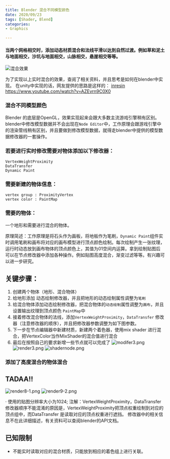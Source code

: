 ```yaml
---
title: Blender 混合不同模型颜色
date: 2020/09/23 
tags: [Shader, Blend]
categories: 
- Graphics

---
```


#### 当两个网格相交时，添加动态材质混合和法线平滑以达到自然过渡。例如草和泥土与地面相交，沙坑与地面相交，山脉相交，悬崖相交等等。

![混合效果](https://devtalk.blender.org/uploads/default/optimized/2X/2/2c50dcbf0b48f83729a978eee6284bb1569835d7_2_690x290.jpeg)

为了实现以上实时混合的效果，查阅了相关资料，并且思考是如何在blender中实现。
在unity中实现的话，网友提供的思路是这样的：
[inresin](https://inresin.wordpress.com/2020/04/03/terrain-and-mesh-blending-in-unity/)
https://www.youtube.com/watch?v=AZEvrn9C0X0

### 混合不同模型颜色

Blender 的底层是OpenGL，效果实现起来会跟大多数主流游戏引擎稍有区别。
blender中修改模型数据并不会出现在`Node Editor`中，工作原理会跟游戏引擎中的渲染管线稍有区别，并且要做到修改模型数据，就得走blender中提供的模型数据修改器的一套操作。

### 若要进行实时修改需要对物体添加以下修改器：

    VertexWeightProximity
    DataTransfer
    Dynamic Paint

### 需要新建的物体信息：

    vertex group : ProximityVertex
    vertex color : PaintMap

### 需要的物体：
一个地形和需要进行混合的物体。

原理简述：工作原理是将石头作为画板，将地板作为笔刷，`Dynamic Paint`组件实时调用笔刷和画布将对应的画布模型进行顶点颜色绘制。每次绘制产生一张纹理，运行时动态放到画布物体的顶点颜色上，其值为01空间内运算。拿到绘制贴图后可以在节点修改器中添加各种操作。例如贴图高度混合，渐变过滤等等。有兴趣可以进一步研究。

## 关键步骤：
1. 创建两个物体（地形、混合物体）
2. 给地形添加 动态绘制修改器，并且把地形的动态绘制属性调整为`笔刷`
3. 给混合物体添加动态绘制修改器，把混合物体的`动态绘制`属性调整为`画布`，并且设置输出纹理到顶点颜色 `PaintMap`中
4. 接着修改混合物体的法线，添加`VertexWeightProximity`，`DataTransfer` 修改器（注意修改器的顺序），并且把修改器参数调整为如下图参数。
5. 下一步在节点编辑器中新建材质，新建两个着色器，使用mix shader 进行混合，把VertexColor当作MixShader的混合值进行混合
6. 最后在按照自己的要求新增一些节点就可以完成了
    ![modifer3.png](https://i.loli.net/2020/09/25/OBLu2ERZG4PTvDl.png)
    ![render3.png](https://i.loli.net/2020/09/25/n5tusoNRiIrYW9B.png)
    ![shadernode.png](https://i.loli.net/2020/09/25/K6UYGs7QXzZODNT.png)
### 添加了高度混合的物体混合
## TADAA!!
![render8-1.png](https://i.loli.net/2020/09/25/rWcBioNxMuKEsTX.png)
![render9-2.png](https://i.loli.net/2020/09/25/BkmG72nhvT1o4Vs.png)

· 使用的贴图分辨率大小为1024;
注解：VertexWeightProximity，DataTransfer 修改器顺序不能混淆的原因是，VertexWeightProximity把顶点权重绘制到对应的顶点组中，而DataTransfer 是读取对应的顶点权重进行遮挡。
修改器中的相关信息不在此详细描述，有关资料可以查阅blender的API文档。

## 已知限制
+ 不能实时读取对应的混合材质，只能放到相应的着色组上进行关联。


